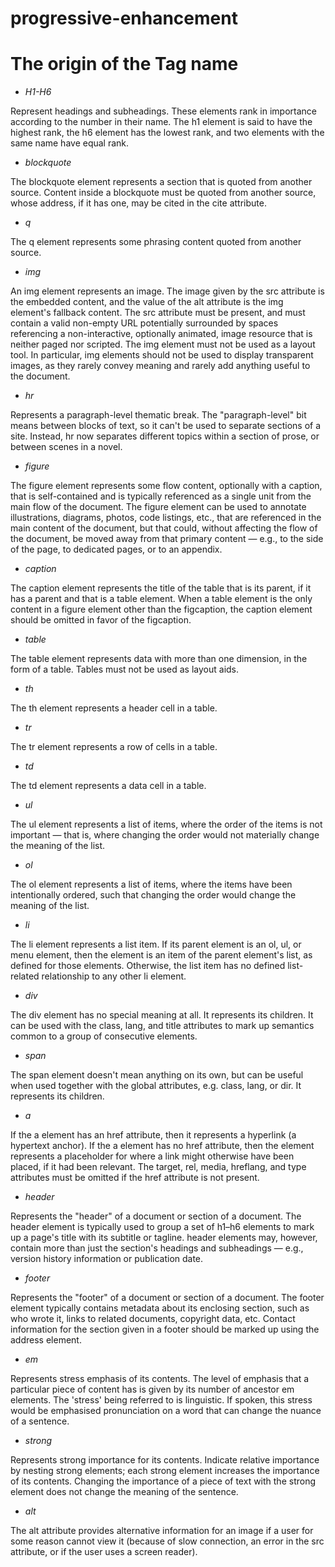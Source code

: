 # progressive-enhancement

# The origin of the Tag name

* *H1-H6* 

Represent headings and subheadings. These elements rank in importance according to the number in their name. The h1 element is said to have the highest rank, the h6 element has the lowest rank, and two elements with the same name have equal rank.

* *blockquote*

The blockquote element represents a section that is quoted from another source.
Content inside a blockquote must be quoted from another source, whose address, if it has one, may be cited in the cite attribute.

* *q*

The q element represents some phrasing content quoted from another source.

* *img*

An img element represents an image. The image given by the src attribute is the embedded content, and the value of the alt attribute is the img element's fallback content.
The src attribute must be present, and must contain a valid non-empty URL potentially surrounded by spaces referencing a non-interactive, optionally animated, image resource that is neither paged nor scripted.
The img element must not be used as a layout tool. In particular, img elements should not be used to display transparent images, as they rarely convey meaning and rarely add anything useful to the document.

* *hr*

Represents a paragraph-level thematic break. The "paragraph-level" bit means between blocks of text, so it can't be used to separate sections of a site. Instead, hr now separates different topics within a section of prose, or between scenes in a novel.

* *figure*

The figure element represents some flow content, optionally with a caption, that is self-contained and is typically referenced as a single unit from the main flow of the document.
The figure element can be used to annotate illustrations, diagrams, photos, code listings, etc., that are referenced in the main content of the document, but that could, without affecting the flow of the document, be moved away from that primary content — e.g., to the side of the page, to dedicated pages, or to an appendix.

* *caption*

The caption element represents the title of the table that is its parent, if it has a parent and that is a table element.
When a table element is the only content in a figure element other than the figcaption, the caption element should be omitted in favor of the figcaption.

* *table*

The table element represents data with more than one dimension, in the form of a table. Tables must not be used as layout aids.

* *th*

The th element represents a header cell in a table.

* *tr*

The tr element represents a row of cells in a table.

* *td*

The td element represents a data cell in a table.

* *ul*

The ul element represents a list of items, where the order of the items is not important — that is, where changing the order would not materially change the meaning of the list.

* *ol*

The ol element represents a list of items, where the items have been intentionally ordered, such that changing the order would change the meaning of the list.

* *li*

The li element represents a list item. If its parent element is an ol, ul, or menu element, then the element is an item of the parent element's list, as defined for those elements. Otherwise, the list item has no defined list-related relationship to any other li element.

* *div*

The div element has no special meaning at all. It represents its children. It can be used with the class, lang, and title attributes to mark up semantics common to a group of consecutive elements.

* *span*

The span element doesn't mean anything on its own, but can be useful when used together with the global attributes, e.g. class, lang, or dir. It represents its children.

* *a*
	
If the a element has an href attribute, then it represents a hyperlink (a hypertext anchor). If the a element has no href attribute, then the element represents a placeholder for where a link might otherwise have been placed, if it had been relevant.
The target, rel, media, hreflang, and type attributes must be omitted if the href attribute is not present.

* *header*

Represents the "header" of a document or section of a document. The header element is typically used to group a set of h1–h6 elements to mark up a page's title with its subtitle or tagline. header elements may, however, contain more than just the section's headings and subheadings — e.g., version history information or publication date.

* *footer*
	
Represents the "footer" of a document or section of a document. The footer element typically contains metadata about its enclosing section, such as who wrote it, links to related documents, copyright data, etc. Contact information for the section given in a footer should be marked up using the address element.

* *em*

Represents stress emphasis of its contents. The level of emphasis that a particular piece of content has is given by its number of ancestor em elements. The 'stress' being referred to is linguistic. If spoken, this stress would be emphasised pronunciation on a word that can change the nuance of a sentence.

* *strong*
	
Represents strong importance for its contents. Indicate relative importance by nesting strong elements; each strong element increases the importance of its contents. Changing the importance of a piece of text with the strong element does not change the meaning of the sentence.

* *alt*

The alt attribute provides alternative information for an image if a user for some reason cannot view it (because of slow connection, an error in the src attribute, or if the user uses a screen reader).
